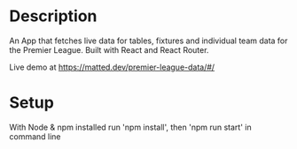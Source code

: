 # Description

An App that fetches live data for tables, fixtures and individual team data for the Premier League.
Built with React and React Router.

Live demo at https://matted.dev/premier-league-data/#/

# Setup

With Node & npm installed run 'npm install', then 'npm run start' in command line 
